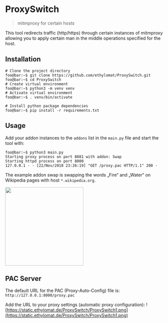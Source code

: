 # ProxySwitch
> mitmproxy for certain hosts

This tool redirects traffic (http/https) through 
certain instances of mitmproxy allowing you to 
apply certain man in the middle operations specified for 
the host.

## Installation

```console
# Clone the project directory
foo@bar:~$ git clone https://github.com/ethylomat/ProxySwitch.git
foo@bar:~$ cd ProxySwitch
# Create virtual environment 
foo@bar:~$ python3 -m venv venv
# Activate virtual environment 
foo@bar:~$ . venv/bin/activate

# Install python package dependencies
foo@bar:~$ pip install -r requirements.txt
```

## Usage

Add your addon instances to the `addons` list in the `main.py` file and start the 
tool with:

```console
foo@bar:~$ python3 main.py
Starting proxy process on port 8081 with addon: Swap
Starting httpd process on port 8000
127.0.0.1 - - [22/Nov/2018 23:26:19] "GET /proxy.pac HTTP/1.1" 200 -
```

The example addon swap is swapping the words „Fire“ and „Water“ on 
Wikipedia pages with host `*.wikipedia.org`.

<img src="https://static.ethylomat.de/ProxySwitch/ProxySwitch2.png" width="250px" >

## PAC Server

The default URL for the PAC (Proxy-Auto-Config) file is:
`http://127.0.0.1:8000/proxy.pac`

Add the URL to your proxy settings (automatic proxy configuration):
![https://static.ethylomat.de/ProxySwitch/ProxySwitch1.png](https://static.ethylomat.de/ProxySwitch/ProxySwitch1.png)